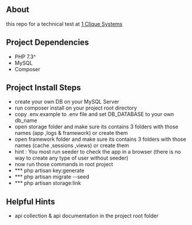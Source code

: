## About
this repo for a technical test at <a href="https://1cliquesystems.com/">1 Clique Systems</a>

## Project Dependencies
- PHP 7.3^
- MySQL
- Composer

## Project Install Steps
- create your own DB on your MySQL Server
- run composer install on your project root directory
- copy .env.example to .env file and set DB_DATABASE to your own db_name
- open storage folder and make sure its contains 3 folders with those names (app ,logs & framework) or create them
- open framework folder and make sure its contains 3 folders with those names (cache ,sessions ,views) or create them
- hint : You most run seeder to check the app in a browser (there is no way to create any type of user without seeder)
- now run those commands in root project
- *** php artisan key:generate
- *** php artisan migrate --seed
- *** php artisan storage:link

## Helpful Hints
- api collection & api documentation in the project root folder